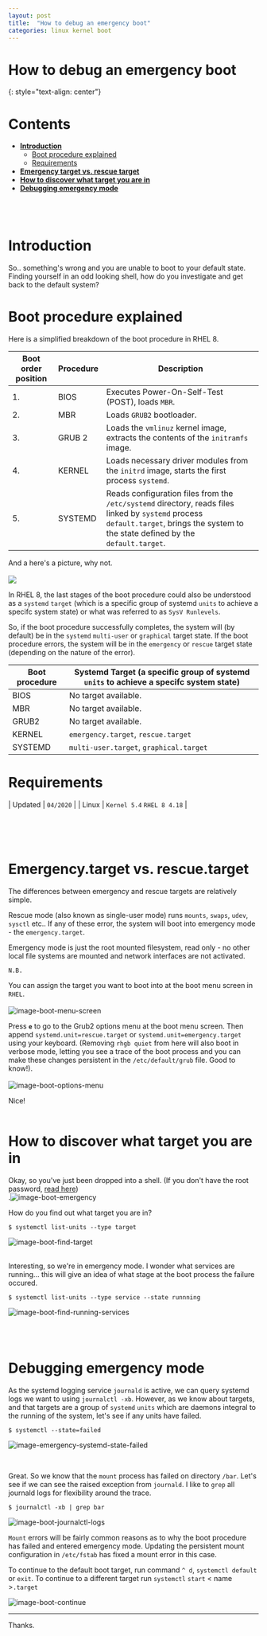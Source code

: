 ```yaml
---
layout: post
title:  "How to debug an emergency boot"
categories: linux kernel boot
---
```


# How to debug an emergency boot
{: style="text-align: center"}

# Contents

- [**Introduction**](#introduction)<br>
  - [Boot procedure explained](#boot-procedure-explained)<br>
  - [Requirements](#requirements)<br>
- [**Emergency target vs. rescue target**](#emergency-target-vs.-rescue-target)<br>
- [**How to discover what target you are in**](#how-to-discover-what-target-you-are-in)<br>
- [**Debugging emergency mode**](#debugging-emergency-mode)
<br><br><br><br>

# Introduction

So.. something's wrong and you are unable to boot to your default state. Finding yourself in an odd looking shell, how do you investigate and get back to the default system?

# Boot procedure explained

Here is a simplified breakdown of the boot procedure in RHEL 8. 

| Boot order position |Procedure | Description |
|--|-- |--
|1. | BIOS | Executes Power-On-Self-Test (POST), loads `MBR`.|
|2. | MBR | Loads `GRUB2` bootloader.|
|3. | GRUB 2| Loads the `vmlinuz` kernel image, extracts the contents of the `initramfs` image.|
|4. | KERNEL | Loads necessary driver modules from the `initrd` image, starts the first process `systemd`.|
|5. | SYSTEMD | Reads configuration files from the `/etc/systemd` directory, reads files linked by `systemd` process `default.target`, brings the system to the state defined by the `default.target`.|

And a here's a picture, why not.<br><br>
![](https://static.thegeekstuff.com/wp-content/uploads/2011/02/linux-boot-process.png)

In RHEL 8, the last stages of the boot procedure could also be understood as a `systemd` `target` (which is a specific group of systemd `units` to achieve a specifc system state) or what was referred to as `SysV Runlevels`.

So, if the boot procedure successfully completes, the system will (by default) be in the `systemd` `multi-user` or `graphical` target state. If the boot procedure errors, the system will be in the `emergency` or `rescue` target state (depending on the nature of the error).

| Boot procedure | Systemd Target (a specific group of systemd `units` to achieve a specifc system state)
|-- |--
| BIOS | No target available. |
| MBR  | No target available. |
| GRUB2 | No target available. |
| KERNEL | `emergency.target`, `rescue.target` |
| SYSTEMD | `multi-user.target`, `graphical.target`|

# Requirements

| Updated | `04/2020` | 
| Linux | `Kernel 5.4` `RHEL 8 4.18` |

<br><br><br>

# Emergency.target vs. rescue.target

The differences between emergency and rescue targets are relatively simple. 

Rescue mode (also known as single-user mode) runs `mounts`, `swaps`, `udev`, `sysctl` etc.. If any of these error, the system will boot into emergency mode - the `emergency.target`.

Emergency mode is just the root mounted filesystem, read only - no other local file systems are mounted and network interfaces are not activated.

`N.B.`

You can assign the target you want to boot into at the boot menu screen in `RHEL`.<br><br>
![image-boot-menu-screen](https://user-images.githubusercontent.com/26765027/93582350-42d8b680-f99a-11ea-8c2e-b5098b85f5d1.png)

Press **`e`** to go to the Grub2 options menu at the boot menu screen. Then append `systemd.unit=rescue.target` or `systemd.unit=emergency.target` using your keyboard. (Removing `rhgb quiet` from here will also boot in verbose mode, letting you see a trace of the boot process and you can make these changes persistent in the `/etc/default/grub` file. Good to know!).<br><br>
![image-boot-options-menu](https://user-images.githubusercontent.com/26765027/93582339-3eac9900-f99a-11ea-929c-0d22632d1cfd.png)

Nice!
<br><br>

# How to discover what target you are in

Okay, so you've just been dropped into a shell. (If you don't have the root password, [read here](https://access.redhat.com/solutions/3889671))<br>
.![image-boot-emergency](https://user-images.githubusercontent.com/26765027/81922161-9fcef500-95d3-11ea-8344-04e1ae9cdbfa.png)

How do you find out what target you are in?

```
$ systemctl list-units --type target
```

![image-boot-find-target](https://user-images.githubusercontent.com/26765027/81923135-17e9ea80-95d5-11ea-870f-a9c86777489c.png)

<br>
Interesting, so we're in emergency mode. I wonder what services are running... this will give an idea of what stage at the boot process the failure occured.

```
$ systemctl list-units --type service --state runnning
```

![image-boot-find-running-services](https://user-images.githubusercontent.com/26765027/81923751-0f45e400-95d6-11ea-80de-380a0bbe4cdf.png)

<br><br>

# Debugging emergency mode

As the systemd logging service `journald` is active, we can query systemd logs we want to using `journalctl -xb`. However, as we know about targets, and that targets are a group of `systemd` `units` which are daemons integral to the running of the system, let's see if any units have failed.

```
$ systemctl --state=failed
```

![image-emergency-systemd-state-failed](https://user-images.githubusercontent.com/26765027/81922021-66968500-95d3-11ea-88e2-21e61ac50630.png)

<br>

Great. So we know that the `mount` process has failed on directory `/bar`. Let's see if we can see the raised exception from `journald`. I like to `grep` all journald logs for flexibility around the trace.

```
$ journalctl -xb | grep bar
```

![image-boot-journalctl-logs](https://user-images.githubusercontent.com/26765027/81922053-74e4a100-95d3-11ea-9dd1-94cd71a7f361.png)

`Mount` errors will be fairly common reasons as to why the boot procedure has failed and entered emergency mode. Updating the persistent mount configuration in `/etc/fstab` has fixed a mount error in this case. 

To continue to the default boot target, run command `^ d`, `systemctl default` or `exit`. To continue to a different target run `systemctl` `start` < name >`.target`

![image-boot-continue](https://user-images.githubusercontent.com/26765027/81930932-2d651180-95e1-11ea-82a2-f5eb56fe3dbf.png)

---

Thanks.
